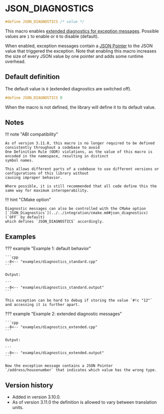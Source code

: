 # JSON_DIAGNOSTICS

```cpp
#define JSON_DIAGNOSTICS /* value */
```

This macro enables [extended diagnostics for exception messages](../../home/exceptions.md#extended-diagnostic-messages).
Possible values are `1` to enable or `0` to disable (default).

When enabled, exception messages contain a [JSON Pointer](../json_pointer/json_pointer.md) to the JSON value that
triggered the exception. Note that enabling this macro increases the size of every JSON value by one pointer and adds
some  runtime overhead.

## Default definition

The default value is `0` (extended diagnostics are switched off).

```cpp
#define JSON_DIAGNOSTICS 0
```

When the macro is not defined, the library will define it to its default value.

## Notes

!!! note "ABI compatibility"

    As of version 3.11.0, this macro is no longer required to be defined consistently throughout a codebase to avoid
    One Definition Rule (ODR) violations, as the value of this macro is encoded in the namespace, resulting in distinct
    symbol names. 
    
    This allows different parts of a codebase to use different versions or configurations of this library without
    causing improper behavior.
    
    Where possible, it is still recommended that all code define this the same way for maximum interoperability.

!!! hint "CMake option"

    Diagnostic messages can also be controlled with the CMake option
    [`JSON_Diagnostics`](../../integration/cmake.md#json_diagnostics) (`OFF` by default)
    which defines `JSON_DIAGNOSTICS` accordingly.

## Examples

??? example "Example 1: default behavior"

    ```cpp
    --8<-- "examples/diagnostics_standard.cpp"
    ```
    
    Output:

    ```
    --8<-- "examples/diagnostics_standard.output"
    ```

    This exception can be hard to debug if storing the value `#!c "12"` and accessing it is further apart.

??? example "Example 2: extended diagnostic messages"

    ```cpp
    --8<-- "examples/diagnostics_extended.cpp"
    ```
    
    Output:

    ```
    --8<-- "examples/diagnostics_extended.output"
    ```

    Now the exception message contains a JSON Pointer `/address/housenumber` that indicates which value has the wrong type.

## Version history

- Added in version 3.10.0.
- As of version 3.11.0 the definition is allowed to vary between translation units.
